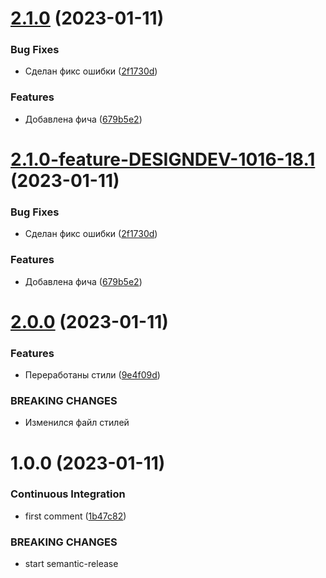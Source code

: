 # [2.1.0](https://github.com/BondarenkoAlex/ui-const-test-2/compare/v2.0.0...v2.1.0) (2023-01-11)


### Bug Fixes

* Сделан фикс ошибки ([2f1730d](https://github.com/BondarenkoAlex/ui-const-test-2/commit/2f1730da1b153cffe10566411b19d4b39ad4254e))


### Features

* Добавлена фича ([679b5e2](https://github.com/BondarenkoAlex/ui-const-test-2/commit/679b5e233ede2b596dfbdc6c3b8395242435c99c))

# [2.1.0-feature-DESIGNDEV-1016-18.1](https://github.com/BondarenkoAlex/ui-const-test-2/compare/v2.0.0...v2.1.0-feature-DESIGNDEV-1016-18.1) (2023-01-11)


### Bug Fixes

* Сделан фикс ошибки ([2f1730d](https://github.com/BondarenkoAlex/ui-const-test-2/commit/2f1730da1b153cffe10566411b19d4b39ad4254e))


### Features

* Добавлена фича ([679b5e2](https://github.com/BondarenkoAlex/ui-const-test-2/commit/679b5e233ede2b596dfbdc6c3b8395242435c99c))

# [2.0.0](https://github.com/BondarenkoAlex/ui-const-test-2/compare/v1.0.0...v2.0.0) (2023-01-11)


### Features

* Переработаны стили ([9e4f09d](https://github.com/BondarenkoAlex/ui-const-test-2/commit/9e4f09d780f499fd9d0e5a174718d242db08bb5d))


### BREAKING CHANGES

* Изменился файл стилей

# 1.0.0 (2023-01-11)


### Continuous Integration

* first comment ([1b47c82](https://github.com/BondarenkoAlex/ui-const-test-2/commit/1b47c82ea091414ee310f0be91179c2bb43122d9))


### BREAKING CHANGES

* start semantic-release
